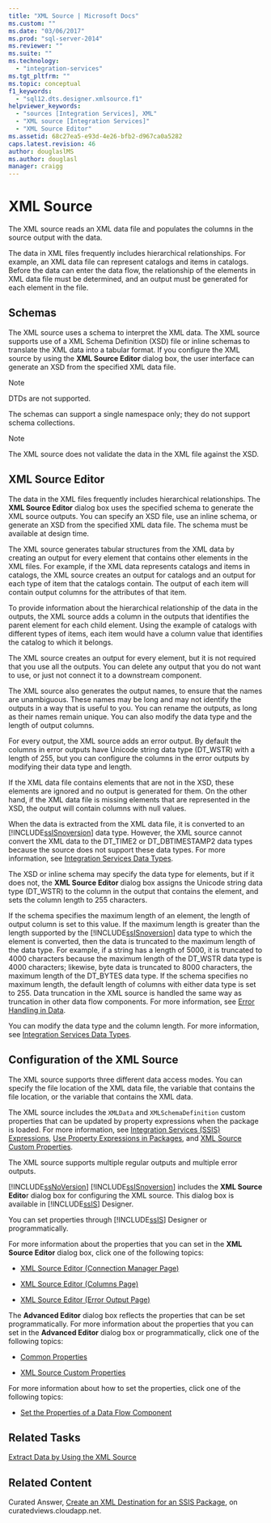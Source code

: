 ```yaml
---
title: "XML Source | Microsoft Docs"
ms.custom: ""
ms.date: "03/06/2017"
ms.prod: "sql-server-2014"
ms.reviewer: ""
ms.suite: ""
ms.technology: 
  - "integration-services"
ms.tgt_pltfrm: ""
ms.topic: conceptual
f1_keywords: 
  - "sql12.dts.designer.xmlsource.f1"
helpviewer_keywords: 
  - "sources [Integration Services], XML"
  - "XML source [Integration Services]"
  - "XML Source Editor"
ms.assetid: 68c27ea5-e93d-4e26-bfb2-d967ca0a5282
caps.latest.revision: 46
author: douglaslMS
ms.author: douglasl
manager: craigg
---
```

# XML Source
  The XML source reads an XML data file and populates the columns in the source output with the data.  
  
 The data in XML files frequently includes hierarchical relationships. For example, an XML data file can represent catalogs and items in catalogs. Before the data can enter the data flow, the relationship of the elements in XML data file must be determined, and an output must be generated for each element in the file.  
  
## Schemas  
 The XML source uses a schema to interpret the XML data. The XML source supports use of a XML Schema Definition (XSD) file or inline schemas to translate the XML data into a tabular format. If you configure the XML source by using the **XML Source Editor** dialog box, the user interface can generate an XSD from the specified XML data file.  
  
> [!NOTE]  
>  DTDs are not supported.  
  
 The schemas can support a single namespace only; they do not support schema collections.  
  
> [!NOTE]  
>  The XML source does not validate the data in the XML file against the XSD.  
  
## XML Source Editor  
 The data in the XML files frequently includes hierarchical relationships. The **XML Source Editor** dialog box uses the specified schema to generate the XML source outputs. You can specify an XSD file, use an inline schema, or generate an XSD from the specified XML data file. The schema must be available at design time.  
  
 The XML source generates tabular structures from the XML data by creating an output for every element that contains other elements in the XML files. For example, if the XML data represents catalogs and items in catalogs, the XML source creates an output for catalogs and an output for each type of item that the catalogs contain. The output of each item will contain output columns for the attributes of that item.  
  
 To provide information about the hierarchical relationship of the data in the outputs, the XML source adds a column in the outputs that identifies the parent element for each child element. Using the example of catalogs with different types of items, each item would have a column value that identifies the catalog to which it belongs.  
  
 The XML source creates an output for every element, but it is not required that you use all the outputs. You can delete any output that you do not want to use, or just not connect it to a downstream component.  
  
 The XML source also generates the output names, to ensure that the names are unambiguous. These names may be long and may not identify the outputs in a way that is useful to you. You can rename the outputs, as long as their names remain unique. You can also modify the data type and the length of output columns.  
  
 For every output, the XML source adds an error output. By default the columns in error outputs have Unicode string data type (DT_WSTR) with a length of 255, but you can configure the columns in the error outputs by modifying their data type and length.  
  
 If the XML data file contains elements that are not in the XSD, these elements are ignored and no output is generated for them. On the other hand, if the XML data file is missing elements that are represented in the XSD, the output will contain columns with null values.  
  
 When the data is extracted from the XML data file, it is converted to an [!INCLUDE[ssISnoversion](../../includes/ssisnoversion-md.md)] data type. However, the XML source cannot convert the XML data to the DT_TIME2 or DT_DBTIMESTAMP2 data types because the source does not support these data types. For more information, see [Integration Services Data Types](integration-services-data-types.md).  
  
 The XSD or inline schema may specify the data type for elements, but if it does not, the **XML Source Editor** dialog box assigns the Unicode string data type (DT_WSTR) to the column in the output that contains the element, and sets the column length to 255 characters.  
  
 If the schema specifies the maximum length of an element, the length of output column is set to this value. If the maximum length is greater than the length supported by the [!INCLUDE[ssISnoversion](../../includes/ssisnoversion-md.md)] data type to which the element is converted, then the data is truncated to the maximum length of the data type. For example, if a string has a length of 5000, it is truncated to 4000 characters because the maximum length of the DT_WSTR data type is 4000 characters; likewise, byte data is truncated to 8000 characters, the maximum length of the DT_BYTES data type. If the schema specifies no maximum length, the default length of columns with either data type is set to 255. Data truncation in the XML source is handled the same way as truncation in other data flow components. For more information, see [Error Handling in Data](error-handling-in-data.md).  
  
 You can modify the data type and the column length. For more information, see [Integration Services Data Types](integration-services-data-types.md).  
  
## Configuration of the XML Source  
 The XML source supports three different data access modes. You can specify the file location of the XML data file, the variable that contains the file location, or the variable that contains the XML data.  
  
 The XML source includes the `XMLData` and `XMLSchemaDefinition` custom properties that can be updated by property expressions when the package is loaded. For more information, see [Integration Services &#40;SSIS&#41; Expressions](../expressions/integration-services-ssis-expressions.md), [Use Property Expressions in Packages](../expressions/use-property-expressions-in-packages.md), and [XML Source Custom Properties](xml-source-custom-properties.md).  
  
 The XML source supports multiple regular outputs and multiple error outputs.  
  
 [!INCLUDE[ssNoVersion](../../includes/ssnoversion-md.md)] [!INCLUDE[ssISnoversion](../../includes/ssisnoversion-md.md)] includes the **XML Source Edito**r dialog box for configuring the XML source. This dialog box is available in [!INCLUDE[ssIS](../../includes/ssis-md.md)] Designer.  
  
 You can set properties through [!INCLUDE[ssIS](../../includes/ssis-md.md)] Designer or programmatically.  
  
 For more information about the properties that you can set in the **XML Source Editor** dialog box, click one of the following topics:  
  
-   [XML Source Editor &#40;Connection Manager Page&#41;](../xml-source-editor-connection-manager-page.md)  
  
-   [XML Source Editor &#40;Columns Page&#41;](../xml-source-editor-columns-page.md)  
  
-   [XML Source Editor &#40;Error Output Page&#41;](../xml-source-editor-error-output-page.md)  
  
 The **Advanced Editor** dialog box reflects the properties that can be set programmatically. For more information about the properties that you can set in the **Advanced Editor** dialog box or programmatically, click one of the following topics:  
  
-   [Common Properties](../common-properties.md)  
  
-   [XML Source Custom Properties](xml-source-custom-properties.md)  
  
 For more information about how to set the properties, click one of the following topics:  
  
-   [Set the Properties of a Data Flow Component](set-the-properties-of-a-data-flow-component.md)  
  
## Related Tasks  
 [Extract Data by Using the XML Source](xml-source.md)  
  
## Related Content  
 Curated Answer, [Create an XML Destination for an SSIS Package](http://go.microsoft.com/fwlink/?LinkId=321993), on curatedviews.cloudapp.net.  
  
  
